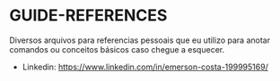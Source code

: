 # GUIDE-REFERENCES

Diversos arquivos para referencias pessoais que eu utilizo para anotar comandos ou conceitos básicos caso chegue a esquecer. 

* Linkedin: https://www.linkedin.com/in/emerson-costa-199995169/
